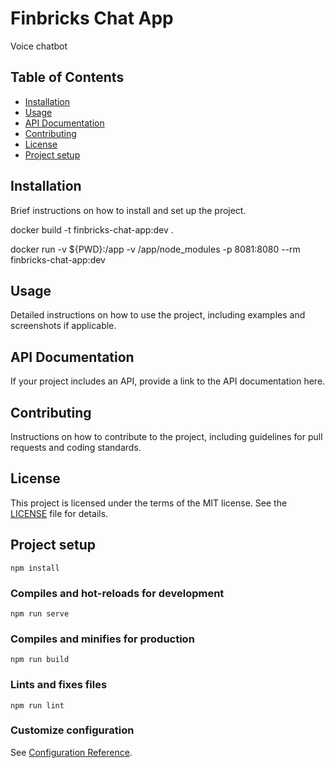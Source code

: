 # Finbricks Chat App

Voice chatbot

## Table of Contents

- [Installation](#installation)
- [Usage](#usage)
- [API Documentation](#api-documentation)
- [Contributing](#contributing)
- [License](#license)
- [Project setup](#project-setup)

## Installation

Brief instructions on how to install and set up the project.

docker build -t finbricks-chat-app:dev .

docker run -v ${PWD}:/app -v /app/node_modules -p 8081:8080 --rm finbricks-chat-app:dev

## Usage

Detailed instructions on how to use the project, including examples and screenshots if applicable.

## API Documentation

If your project includes an API, provide a link to the API documentation here.

## Contributing

Instructions on how to contribute to the project, including guidelines for pull requests and coding standards.

## License

This project is licensed under the terms of the MIT license. See the [LICENSE](LICENSE) file for details.

## Project setup
```
npm install
```

### Compiles and hot-reloads for development
```
npm run serve
```

### Compiles and minifies for production
```
npm run build
```

### Lints and fixes files
```
npm run lint
```

### Customize configuration
See [Configuration Reference](https://cli.vuejs.org/config/).
